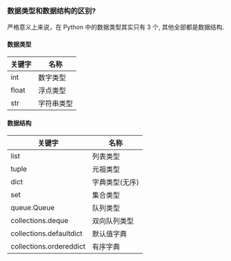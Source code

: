### 数据类型和数据结构的区别?  
严格意义上来说，在 Python 中的数据类型其实只有 3 个, 其他全部都是数据结构.

#### 数据类型

|关键字|名称|
|---|---|  
| int  |  数字类型 |
|float| 浮点类型 | 
|str|字符串类型|


#### 数据结构
|关键字|名称|
|---|---|  
|list|列表类型|
|tuple|元祖类型|
|dict|字典类型(无序)|
|set|集合类型|
|queue.Queue|队列类型|
|collections.deque|双向队列类型|
|collections.defaultdict|默认值字典|
|collections.ordereddict|有序字典|
